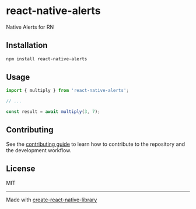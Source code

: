 # react-native-alerts

Native Alerts for RN

## Installation

```sh
npm install react-native-alerts
```

## Usage

```js
import { multiply } from 'react-native-alerts';

// ...

const result = await multiply(3, 7);
```

## Contributing

See the [contributing guide](CONTRIBUTING.md) to learn how to contribute to the repository and the development workflow.

## License

MIT

---

Made with [create-react-native-library](https://github.com/callstack/react-native-builder-bob)
